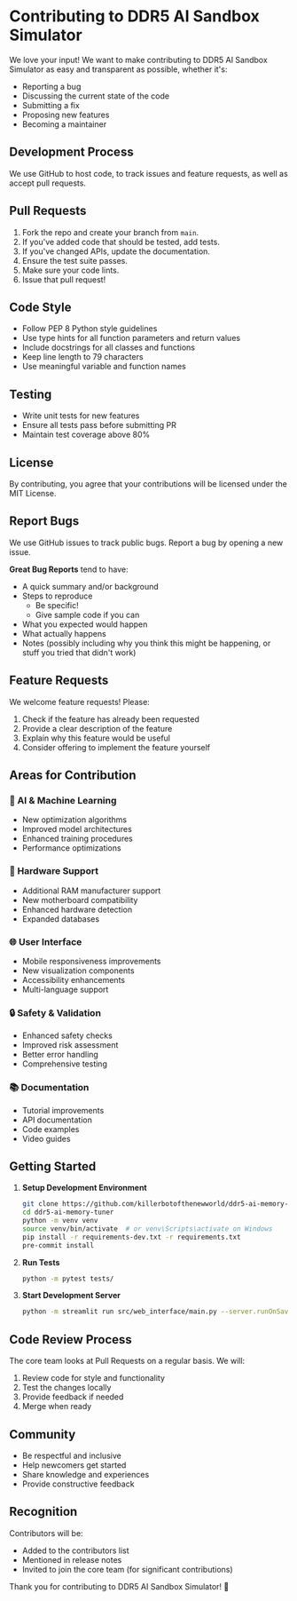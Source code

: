 # Contributing to DDR5 AI Sandbox Simulator

We love your input! We want to make contributing to DDR5 AI Sandbox Simulator as easy and transparent as possible, whether it's:

- Reporting a bug
- Discussing the current state of the code
- Submitting a fix
- Proposing new features
- Becoming a maintainer

## Development Process

We use GitHub to host code, to track issues and feature requests, as well as accept pull requests.

## Pull Requests

1. Fork the repo and create your branch from `main`.
2. If you've added code that should be tested, add tests.
3. If you've changed APIs, update the documentation.
4. Ensure the test suite passes.
5. Make sure your code lints.
6. Issue that pull request!

## Code Style

- Follow PEP 8 Python style guidelines
- Use type hints for all function parameters and return values
- Include docstrings for all classes and functions
- Keep line length to 79 characters
- Use meaningful variable and function names

## Testing

- Write unit tests for new features
- Ensure all tests pass before submitting PR
- Maintain test coverage above 80%

## License

By contributing, you agree that your contributions will be licensed under the MIT License.

## Report Bugs

We use GitHub issues to track public bugs. Report a bug by opening a new issue.

**Great Bug Reports** tend to have:

- A quick summary and/or background
- Steps to reproduce
  - Be specific!
  - Give sample code if you can
- What you expected would happen
- What actually happens
- Notes (possibly including why you think this might be happening, or stuff you tried that didn't work)

## Feature Requests

We welcome feature requests! Please:

1. Check if the feature has already been requested
2. Provide a clear description of the feature
3. Explain why this feature would be useful
4. Consider offering to implement the feature yourself

## Areas for Contribution

### 🧠 AI & Machine Learning

- New optimization algorithms
- Improved model architectures
- Enhanced training procedures
- Performance optimizations

### 🔬 Hardware Support

- Additional RAM manufacturer support
- New motherboard compatibility
- Enhanced hardware detection
- Expanded databases

### 🌐 User Interface

- Mobile responsiveness improvements
- New visualization components
- Accessibility enhancements
- Multi-language support

### 🔒 Safety & Validation

- Enhanced safety checks
- Improved risk assessment
- Better error handling
- Comprehensive testing

### 📚 Documentation

- Tutorial improvements
- API documentation
- Code examples
- Video guides

## Getting Started

1. **Setup Development Environment**

   ```bash
   git clone https://github.com/killerbotofthenewworld/ddr5-ai-memory-tuner.git
   cd ddr5-ai-memory-tuner
   python -m venv venv
   source venv/bin/activate  # or venv\Scripts\activate on Windows
   pip install -r requirements-dev.txt -r requirements.txt
   pre-commit install
   ```

2. **Run Tests**

   ```bash
   python -m pytest tests/
   ```

3. **Start Development Server**

   ```bash
   python -m streamlit run src/web_interface/main.py --server.runOnSave true --server.port 8521
   ```

## Code Review Process

The core team looks at Pull Requests on a regular basis. We will:

1. Review code for style and functionality
2. Test the changes locally
3. Provide feedback if needed
4. Merge when ready

## Community

- Be respectful and inclusive
- Help newcomers get started
- Share knowledge and experiences
- Provide constructive feedback

## Recognition

Contributors will be:

- Added to the contributors list
- Mentioned in release notes
- Invited to join the core team (for significant contributions)

Thank you for contributing to DDR5 AI Sandbox Simulator! 🚀
